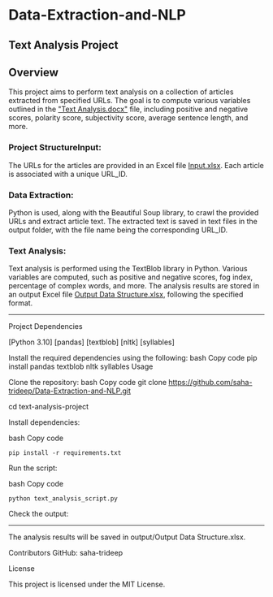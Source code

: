 # Data-Extraction-and-NLP
Text Analysis Project
---
Overview
---
This project aims to perform text analysis on a collection of articles extracted from specified URLs. The goal is to compute various variables outlined in the ["Text Analysis.docx"](https://docs.google.com/document/d/1PhMnkBFc1D1U7da3f33QKRQsQhKPfthK/edit?usp=sharing&ouid=116109919028728930152&rtpof=true&sd=true) file, including positive and negative scores, polarity score, subjectivity score, average sentence length, and more.

### Project StructureInput: 
The URLs for the articles are provided in an Excel file [Input.xlsx](https://docs.google.com/spreadsheets/d/1kseE2rYcWFplPgglb79cnGmU8viiRbje/edit?usp=sharing&ouid=116109919028728930152&rtpof=true&sd=true). Each article is associated with a unique URL_ID.

### Data Extraction: 
Python is used, along with the Beautiful Soup library, to crawl the provided URLs and extract article text. The extracted text is saved in text files in the output folder, with the file name being the corresponding URL_ID.

### Text Analysis: 
Text analysis is performed using the TextBlob library in Python. Various variables are computed, such as positive and negative scores, fog index, percentage of complex words, and more. The analysis results are stored in an output Excel file [Output Data Structure.xlsx](https://docs.google.com/spreadsheets/d/1Hm-UipDsn93nuimMx6JZuAkOYAyID9G2/edit?usp=sharing&ouid=116109919028728930152&rtpof=true&sd=true), following the specified format.

---
Project Dependencies

[Python 3.10]
[pandas]
[textblob]
[nltk]
[syllables]

Install the required dependencies using the following:
bash
Copy code
pip install pandas textblob nltk syllables
Usage

Clone the repository:
bash
Copy code
git clone https://github.com/saha-trideep/Data-Extraction-and-NLP.git


cd text-analysis-project

Install dependencies:


bash
Copy code


`pip install -r requirements.txt`

Run the script:


bash
Copy code


`python text_analysis_script.py`

Check the output:

---
The analysis results will be saved in output/Output Data Structure.xlsx.

Contributors
GitHub: saha-trideep

License

This project is licensed under the MIT License.

